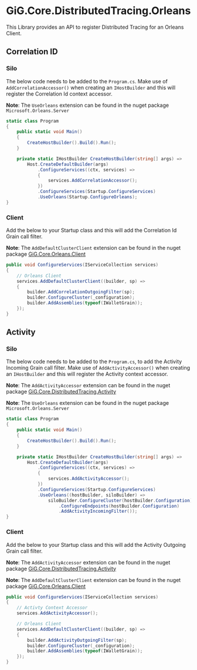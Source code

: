 ﻿# GiG.Core.DistributedTracing.Orleans

This Library provides an API to register Distributed Tracing for an Orleans Client.

## Correlation ID
### Silo

The below code needs to be added to the `Program.cs`. Make use of `AddCorrelationAccessor()` when creating an `IHostBuilder` and this will register the Correlation Id context accessor.

**Note**: The `UseOrleans` extension can be found in the nuget package ```Microsoft.Orleans.Server```
```csharp
static class Program
{
    public static void Main()
    {
        CreateHostBuilder().Build().Run();
    }

    private static IHostBuilder CreateHostBuilder(string[] args) =>
        Host.CreateDefaultBuilder(args)
            .ConfigureServices((ctx, services) => 
            {
                services.AddCorrelationAccessor();
            })
            .ConfigureServices(Startup.ConfigureServices)
            .UseOrleans(Startup.ConfigureOrleans);
}
```

### Client

Add the below to your Startup class and this will add the Correlation Id Grain call filter.

**Note**: The `AddDefaultClusterClient` extension can be found in the nuget package [GiG.Core.Orleans.Client](GiG.Core.Orleans.Client.md)
```csharp
public void ConfigureServices(IServiceCollection services)
{
    // Orleans Client
    services.AddDefaultClusterClient((builder, sp) =>
    {
        builder.AddCorrelationOutgoingFilter(sp);
        builder.ConfigureCluster(_configuration);
        builder.AddAssemblies(typeof(IWalletGrain));
    });
}
```

## Activity
### Silo

The below code needs to be added to the `Program.cs`, to add the Activity Incoming Grain call filter. 
Make use of `AddActivityAccessor()` when creating an `IHostBuilder` and this will register the Activity context accessor.

**Note**: The `AddActivityAccessor` extension can be found in the nuget package [GiG.Core.DistributedTracing.Activity](GiG.Core.DistributedTracing.Activity.md)

**Note**: The `UseOrleans` extension can be found in the nuget package ```Microsoft.Orleans.Server```
```csharp
static class Program
{
    public static void Main()
    {
        CreateHostBuilder().Build().Run();
    }

    private static IHostBuilder CreateHostBuilder(string[] args) =>
        Host.CreateDefaultBuilder(args)
            .ConfigureServices((ctx, services) => 
            {
                services.AddActivityAccessor();
            })
            .ConfigureServices(Startup.ConfigureServices)
            .UseOrleans((hostBuilder, siloBuilder) =>
                siloBuilder.ConfigureCluster(hostBuilder.Configuration)
                    .ConfigureEndpoints(hostBuilder.Configuration)
                    .AddActivityIncomingFilter());
}
```


### Client

Add the below to your Startup class and this will add the Activity Outgoing Grain call filter.

**Note**: The `AddActivityAccessor` extension can be found in the nuget package [GiG.Core.DistributedTracing.Activity](GiG.Core.DistributedTracing.Activity.md)

**Note**: The `AddDefaultClusterClient` extension can be found in the nuget package [GiG.Core.Orleans.Client](GiG.Core.Orleans.Client.md)
```csharp
public void ConfigureServices(IServiceCollection services)
{
    // Activty Context Accessor
    services.AddActivityAccessor();

    // Orleans Client
    services.AddDefaultClusterClient((builder, sp) =>
    {
        builder.AddActivityOutgoingFilter(sp);
        builder.ConfigureCluster(_configuration);
        builder.AddAssemblies(typeof(IWalletGrain));
    });
}
```